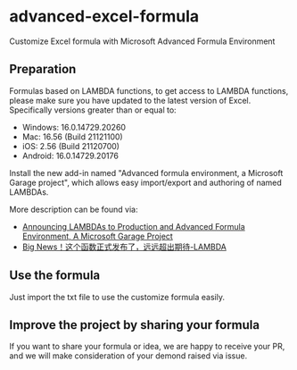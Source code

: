# advanced-excel-formula
Customize Excel formula with Microsoft Advanced Formula Environment


## Preparation

Formulas based on LAMBDA functions, to get access to LAMBDA functions, please make sure you have updated to the latest version of Excel. Specifically versions greater than or equal to:
 - Windows: 16.0.14729.20260
 - Mac: 16.56 (Build 21121100)
 - iOS: 2.56 (Build 21120700)
 - Android: 16.0.14729.20176

Install the new add-in named "Advanced formula environment, a Microsoft Garage project", which allows easy import/export and authoring of named LAMBDAs.

More description can be found via:
 - [Announcing LAMBDAs to Production and Advanced Formula Environment, A Microsoft Garage Project
](https://techcommunity.microsoft.com/t5/excel-blog/announcing-lambdas-to-production-and-advanced-formula/ba-p/3073293) 
 - [Big News！这个函数正式发布了，远远超出期待-LAMBDA](https://mp.weixin.qq.com/s/j3C7MQodnt9KbROWos4fkw)

## Use the formula

Just import the txt file to use the customize formula easily.

## Improve the project by sharing your formula

If you want to share your formula or idea, we are happy to receive your PR, and we will make consideration of your demond raised via issue.

